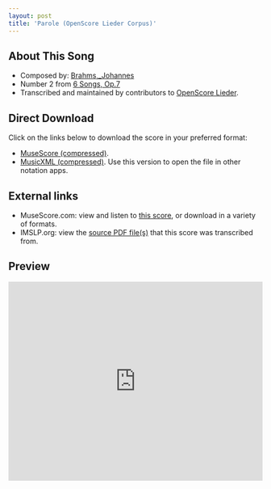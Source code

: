 ```yaml
---
layout: post
title: 'Parole (OpenScore Lieder Corpus)'
---
```


## About This Song

- Composed by: [Brahms,_Johannes](https://fourscoreandmore.org/openscore/lieder/Brahms,_Johannes)
- Number 2 from [6 Songs, Op.7](https://fourscoreandmore.org/openscore/lieder/Brahms,_Johannes/6_Songs,_Op.7)
- Transcribed and maintained by contributors to [OpenScore Lieder].

[OpenScore Lieder]: https://musescore.com/openscore-lieder-corpus

## Direct Download

Click on the links below to download the score in your preferred format:
- [MuseScore (compressed)](https://github.com/openscore/lieder/blob/main/scores/Brahms,_Johannes/6_Songs,_Op.7/2_Parole/lc5652206.mscz?raw=true).
- [MusicXML (compressed)](https://github.com/openscore/lieder/blob/main/scores/Brahms,_Johannes/6_Songs,_Op.7/2_Parole/lc5652206.mxl?raw=true). Use this version to open the file in other notation apps.

## External links

- MuseScore.com: view and listen to [this score][MuseScore], or download in a variety of formats.
- IMSLP.org: view the [source PDF file(s)][IMSLP] that this score was transcribed from.

[MuseScore]: https://musescore.com/score/5652206
[IMSLP]: https://imslp.org/wiki/Special:ReverseLookup/97691

## Preview

<iframe width="100%" height="394" src="https://musescore.com/openscore-lieder-corpus/scores/5652206/embed" frameborder="0" allowfullscreen allow="autoplay; fullscreen"></iframe>
